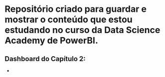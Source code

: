 # Repositório criado para guardar e mostrar o conteúdo que estou estudando no curso da Data Science Academy de PowerBI.

## Dashboard do Capítulo 2:
- 
